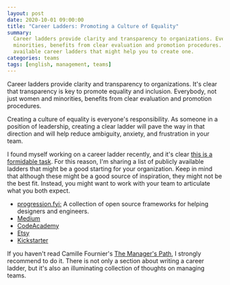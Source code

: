 ```yaml
---
layout: post
date: 2020-10-01 09:00:00
title: "Career Ladders: Promoting a Culture of Equality"
summary:
  Career ladders provide clarity and transparency to organizations. Everybody, not just women and
  minorities, benefits from clear evaluation and promotion procedures. Here is a list of publicly
  available career ladders that might help you to create one.
categories: teams
tags: [english, management, teams]
---
```


Career ladders provide clarity and transparency to organizations. It's clear that transparency is
key to promote equality and inclusion. Everybody, not just women and minorities, benefits from clear
evaluation and promotion procedures.

Creating a culture of equality is everyone's responsibility. As someone in a position of leadership,
creating a clear ladder will pave the way in that direction and will help reduce ambiguity, anxiety,
and frustration in your team.

I found myself working on a career ladder recently, and it's clear
[this is a formidable task](https://dresscode.renttherunway.com/blog/ladder).
For this reason, I'm sharing a list of publicly available ladders that might be a good starting for
your organization. Keep in mind that although these might be a good source of inspiration, they
might not be the best fit. Instead, you might want to work with your team to articulate what you
both expect.

- [progression.fyi:] A collection of open source frameworks for helping designers and engineers.
- [Medium](https://medium.com/s/engineering-growth-framework/-engineering-growth-introduction-8ba7b78c8d6c)
- [CodeAcademy](https://github.com/Codecademy/engineering-competencies)
- [Etsy](https://github.com/etsy/Etsy-Engineering-Career-Ladder)
- [Kickstarter](https://gist.github.com/jamtur01/aef437a79fee5a9cefdc)

If you haven't read Camille Fournier's
[The Manager's Path](https://www.oreilly.com/library/view/the-managers-path/9781491973882/), I
strongly recommend to do it. There is not only a section about writing a career ladder, but it's
also an illuminating collection of thoughts on managing teams.

[progression.fyi:]: https://www.progression.fyi/
